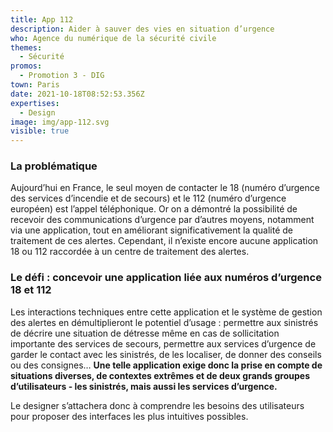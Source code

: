 ```yaml
---
title: App 112
description: Aider à sauver des vies en situation d’urgence
who: Agence du numérique de la sécurité civile
themes:
  - Sécurité
promos:
  - Promotion 3 - DIG
town: Paris
date: 2021-10-18T08:52:53.356Z
expertises:
  - Design
image: img/app-112.svg
visible: true
---
```

### La problématique

Aujourd’hui en France, le seul moyen de contacter le 18 (numéro d’urgence des services d’incendie et de secours) et le 112 (numéro d’urgence européen) est l’appel téléphonique. Or on a démontré la possibilité de recevoir des communications d’urgence par d’autres moyens, notamment via une application, tout en améliorant significativement la qualité de traitement de ces alertes. Cependant, il n’existe encore aucune application 18 ou 112 raccordée à un centre de traitement des alertes.

### Le défi : concevoir une application liée aux numéros d’urgence 18 et 112

Les interactions techniques entre cette application et le système de gestion des alertes en démultiplieront le potentiel d’usage : permettre aux sinistrés de décrire une situation de détresse même en cas de sollicitation importante des services de secours, permettre aux services d’urgence de garder le contact avec les sinistrés, de les localiser, de donner des conseils ou des consignes… **Une telle application exige donc la prise en compte de situations diverses, de contextes extrêmes et de deux grands groupes d’utilisateurs - les sinistrés, mais aussi les services d’urgence.**

Le designer s’attachera donc à comprendre les besoins des utilisateurs pour proposer des interfaces les plus intuitives possibles.